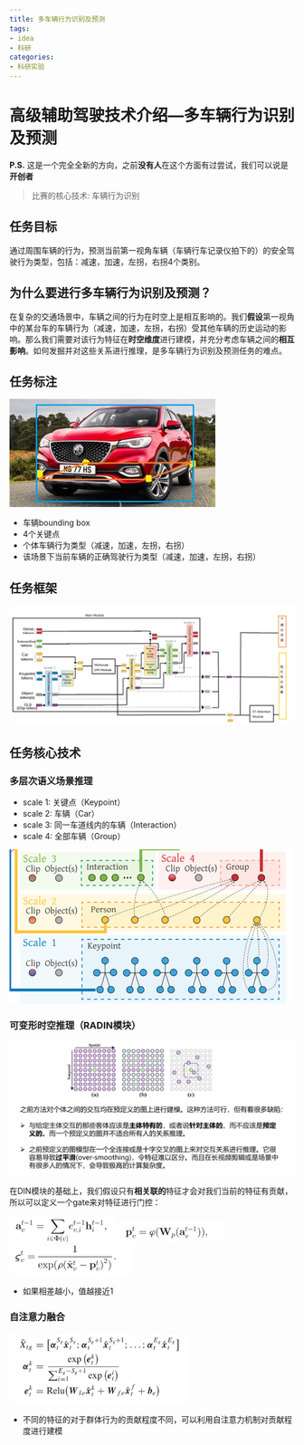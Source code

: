 ```yaml
---
title: 多车辆行为识别及预测
tags: 
- idea
- 科研
categories:
- 科研实验
---
```


# 高级辅助驾驶技术介绍—多车辆行为识别及预测

**P.S.** 这是一个完全全新的方向，之前**没有人**在这个方面有过尝试，我们可以说是**开创者**

> 比赛的核心技术: 车辆行为识别

## 任务目标

通过周围车辆的行为，预测当前第一视角车辆（车辆行车记录仪拍下的）的安全驾驶行为类型，包括：减速，加速，左拐，右拐4个类别。

## 为什么要进行多车辆行为识别及预测？

在复杂的交通场景中，车辆之间的行为在时空上是相互影响的。我们**假设**第一视角中的某台车的车辆行为（减速，加速，左拐，右拐）受其他车辆的历史运动的影响。那么我们需要对该行为特征在**时空维度**进行建模，并充分考虑车辆之间的**相互影响**。如何发掘并对这些关系进行推理，是多车辆行为识别及预测任务的难点。

## 任务标注

<img src="https://raw.githubusercontent.com/coelien/image-hosting/master/img/car.jpg" alt="car" style="zoom:50%;" />

- 车辆bounding box
- 4个关键点
- 个体车辆行为类型（减速，加速，左拐，右拐）
- 该场景下当前车辆的正确驾驶行为类型（减速，加速，左拐，右拐）

## 任务框架

<img src="https://raw.githubusercontent.com/coelien/image-hosting/master/img/%E5%9B%BE%E7%89%872.png" alt="图片2" style="zoom: 67%;" />

## 任务核心技术

### 多层次语义场景推理

- scale 1: 关键点（Keypoint）
- scale 2: 车辆（Car）
- scale 3: 同一车道线内的车辆（Interaction）
- scale 4: 全部车辆（Group）

<img src="https://raw.githubusercontent.com/coelien/image-hosting/master/img/image-20230417194046965.png" alt="image-20230417194046965" style="zoom:50%;" />

### 可变形时空推理（RADIN模块）

<img src="https://raw.githubusercontent.com/coelien/image-hosting/master/img/image-20230417193855703.png" alt="image-20230417193855703" style="zoom:50%;" />

在DIN模块的基础上，我们假设只有**相关联的**特征才会对我们当前的特征有贡献，所以可以定义一个gate来对特征进行门控：

<img src="https://raw.githubusercontent.com/coelien/image-hosting/master/img/image-20230417140407896.png" alt="image-20230417140407896" style="zoom:50%;" />

<img src="https://raw.githubusercontent.com/coelien/image-hosting/master/img/image-20230417140424319.png" alt="image-20230417140424319" style="zoom:50%;" />

<img src="https://raw.githubusercontent.com/coelien/image-hosting/master/img/image-20230417140440639.png" alt="image-20230417140440639" style="zoom:50%;" />

- 如果相差越小，值越接近1

### 自注意力融合

<img src="https://raw.githubusercontent.com/coelien/image-hosting/master/img/image-20230417193926714.png" alt="image-20230417193926714" style="zoom: 33%;" />

- 不同的特征的对于群体行为的贡献程度不同，可以利用自注意力机制对贡献程度进行建模